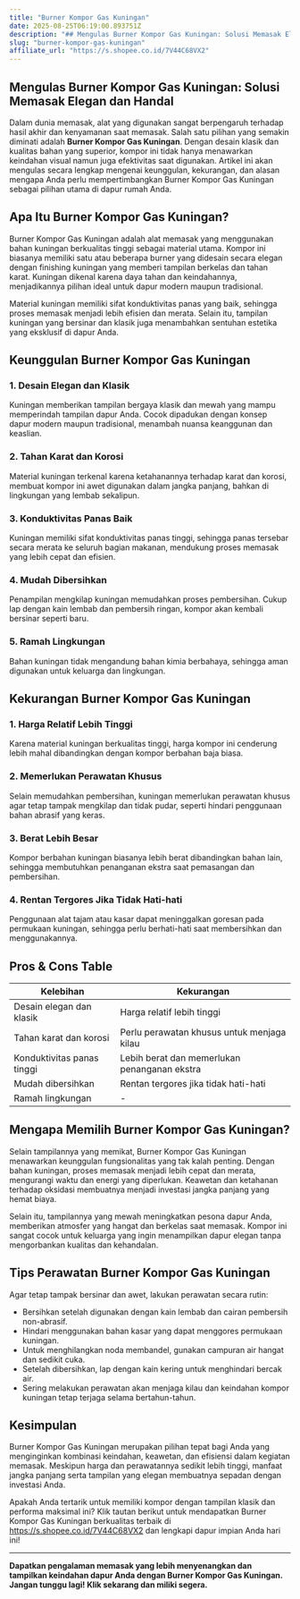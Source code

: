 ```yaml
---
title: "Burner Kompor Gas Kuningan"
date: 2025-08-25T06:19:00.893751Z
description: "## Mengulas Burner Kompor Gas Kuningan: Solusi Memasak Elegan dan Handal..."
slug: "burner-kompor-gas-kuningan"
affiliate_url: "https://s.shopee.co.id/7V44C68VX2"
---
```

## Mengulas Burner Kompor Gas Kuningan: Solusi Memasak Elegan dan Handal

Dalam dunia memasak, alat yang digunakan sangat berpengaruh terhadap hasil akhir dan kenyamanan saat memasak. Salah satu pilihan yang semakin diminati adalah **Burner Kompor Gas Kuningan**. Dengan desain klasik dan kualitas bahan yang superior, kompor ini tidak hanya menawarkan keindahan visual namun juga efektivitas saat digunakan. Artikel ini akan mengulas secara lengkap mengenai keunggulan, kekurangan, dan alasan mengapa Anda perlu mempertimbangkan Burner Kompor Gas Kuningan sebagai pilihan utama di dapur rumah Anda.

## Apa Itu Burner Kompor Gas Kuningan?

Burner Kompor Gas Kuningan adalah alat memasak yang menggunakan bahan kuningan berkualitas tinggi sebagai material utama. Kompor ini biasanya memiliki satu atau beberapa burner yang didesain secara elegan dengan finishing kuningan yang memberi tampilan berkelas dan tahan karat. Kuningan dikenal karena daya tahan dan keindahannya, menjadikannya pilihan ideal untuk dapur modern maupun tradisional.

Material kuningan memiliki sifat konduktivitas panas yang baik, sehingga proses memasak menjadi lebih efisien dan merata. Selain itu, tampilan kuningan yang bersinar dan klasik juga menambahkan sentuhan estetika yang eksklusif di dapur Anda.

## Keunggulan Burner Kompor Gas Kuningan

### 1. Desain Elegan dan Klasik

Kuningan memberikan tampilan bergaya klasik dan mewah yang mampu memperindah tampilan dapur Anda. Cocok dipadukan dengan konsep dapur modern maupun tradisional, menambah nuansa keanggunan dan keaslian.

### 2. Tahan Karat dan Korosi

Material kuningan terkenal karena ketahanannya terhadap karat dan korosi, membuat kompor ini awet digunakan dalam jangka panjang, bahkan di lingkungan yang lembab sekalipun.

### 3. Konduktivitas Panas Baik

Kuningan memiliki sifat konduktivitas panas tinggi, sehingga panas tersebar secara merata ke seluruh bagian makanan, mendukung proses memasak yang lebih cepat dan efisien.

### 4. Mudah Dibersihkan

Penampilan mengkilap kuningan memudahkan proses pembersihan. Cukup lap dengan kain lembab dan pembersih ringan, kompor akan kembali bersinar seperti baru.

### 5. Ramah Lingkungan

Bahan kuningan tidak mengandung bahan kimia berbahaya, sehingga aman digunakan untuk keluarga dan lingkungan.

## Kekurangan Burner Kompor Gas Kuningan

### 1. Harga Relatif Lebih Tinggi

Karena material kuningan berkualitas tinggi, harga kompor ini cenderung lebih mahal dibandingkan dengan kompor berbahan baja biasa.

### 2. Memerlukan Perawatan Khusus

Selain memudahkan pembersihan, kuningan memerlukan perawatan khusus agar tetap tampak mengkilap dan tidak pudar, seperti hindari penggunaan bahan abrasif yang keras.

### 3. Berat Lebih Besar

Kompor berbahan kuningan biasanya lebih berat dibandingkan bahan lain, sehingga membutuhkan penanganan ekstra saat pemasangan dan pembersihan.

### 4. Rentan Tergores Jika Tidak Hati-hati

Penggunaan alat tajam atau kasar dapat meninggalkan goresan pada permukaan kuningan, sehingga perlu berhati-hati saat membersihkan dan menggunakannya.

## Pros & Cons Table

| Kelebihan                                                  | Kekurangan                                                   |
|--------------------------------------------------------------|--------------------------------------------------------------|
| Desain elegan dan klasik                                    | Harga relatif lebih tinggi                                  |
| Tahan karat dan korosi                                     | Perlu perawatan khusus untuk menjaga kilau                |
| Konduktivitas panas tinggi                                   | Lebih berat dan memerlukan penanganan ekstra             |
| Mudah dibersihkan                                            | Rentan tergores jika tidak hati-hati                        |
| Ramah lingkungan                                              | -                                                            |

## Mengapa Memilih Burner Kompor Gas Kuningan?

Selain tampilannya yang memikat, Burner Kompor Gas Kuningan menawarkan keunggulan fungsionalitas yang tak kalah penting. Dengan bahan kuningan, proses memasak menjadi lebih cepat dan merata, mengurangi waktu dan energi yang diperlukan. Keawetan dan ketahanan terhadap oksidasi membuatnya menjadi investasi jangka panjang yang hemat biaya.

Selain itu, tampilannya yang mewah meningkatkan pesona dapur Anda, memberikan atmosfer yang hangat dan berkelas saat memasak. Kompor ini sangat cocok untuk keluarga yang ingin menampilkan dapur elegan tanpa mengorbankan kualitas dan kehandalan.

## Tips Perawatan Burner Kompor Gas Kuningan

Agar tetap tampak bersinar dan awet, lakukan perawatan secara rutin:

- Bersihkan setelah digunakan dengan kain lembab dan cairan pembersih non-abrasif.
- Hindari menggunakan bahan kasar yang dapat menggores permukaan kuningan.
- Untuk menghilangkan noda membandel, gunakan campuran air hangat dan sedikit cuka.
- Setelah dibersihkan, lap dengan kain kering untuk menghindari bercak air.
- Sering melakukan perawatan akan menjaga kilau dan keindahan kompor kuningan tetap terjaga selama bertahun-tahun.

## Kesimpulan

Burner Kompor Gas Kuningan merupakan pilihan tepat bagi Anda yang menginginkan kombinasi keindahan, keawetan, dan efisiensi dalam kegiatan memasak. Meskipun harga dan perawatannya sedikit lebih tinggi, manfaat jangka panjang serta tampilan yang elegan membuatnya sepadan dengan investasi Anda.

Apakah Anda tertarik untuk memiliki kompor dengan tampilan klasik dan performa maksimal ini? Klik tautan berikut untuk mendapatkan Burner Kompor Gas Kuningan berkualitas terbaik di https://s.shopee.co.id/7V44C68VX2 dan lengkapi dapur impian Anda hari ini!

---

**Dapatkan pengalaman memasak yang lebih menyenangkan dan tampilkan keindahan dapur Anda dengan Burner Kompor Gas Kuningan. Jangan tunggu lagi! Klik sekarang dan miliki segera.**